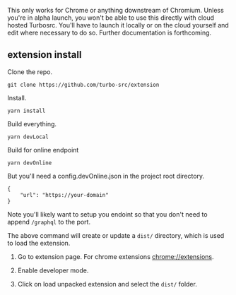 This only works for Chrome or anything downstream of Chromium. Unless you're in alpha launch, you won't be able to use this directly with cloud hosted Turbosrc. You'll have to launch it locally or on the cloud yourself and edit where necessary to do so. Further documentation is forthcoming.

## extension install

Clone the repo.

```
git clone https://github.com/turbo-src/extension
```

Install.

`yarn install`

Build everything.

`yarn devLocal`

Build for online endpoint

`yarn devOnline`

But you'll need a config.devOnline.json in the project root directory.

```
{
    "url": "https://your-domain"
}
```

Note you'll likely want to setup you endoint so that you don't need to append `/graphql` to the port.

The above command will create or update a `dist/` directory, which is used to load the extension.

1. Go to extension page. For chrome extensions [chrome://extensions](chrome://extensions).

2. Enable developer mode.

3. Click on load unpacked extension and select the `dist/` folder.